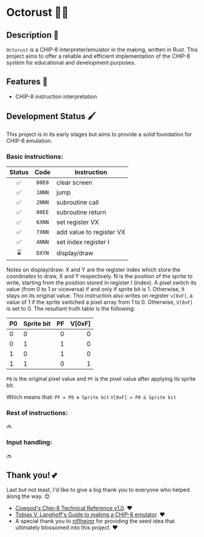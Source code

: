 # Octorust 👾🦀
 
## Description 🧬

`Octorust` is a CHIP-8 interpreter/emulator in the making, written in Rust. This project aims to offer a reliable and efficient implementation of the CHIP-8 system for educational and development purposes.

## Features 💫

- CHIP-8 instruction interpretation

## Development Status 🖌️

This project is in its early stages but aims to provide a solid foundation for CHIP-8 emulation.

### Basic instructions:

  | Status   | Code   | Instruction |
  |:--------:|:------:|-------------| 
  | ✅       | `00E0` | clear screen |
  | ✅       | `1NNN` | jump |
  | ✅       | `2NNN` | subroutine call |
  | ✅       | `00EE` | subroutine return |
  | ✅       | `6XNN` | set register VX |
  | ✅       | `7XNN` | add value to register VX |
  | ✅       | `ANNN` | set index register I
  | ⌛       | `DXYN` | display/draw
    
  Notes on display/draw: X and Y are the register index which store the coordinates to draw, X and Y respectively. N is the position of the sprite to write, starting from the position stored in register I (index).
  A pixel switch its value (from 0 to 1 or viceversa) if and only if sprite bit is 1. Otherwise, it stays on its original value.
  This instruction also writes on register `v[0xF]`, a value of 1 if the sprite switched a pixel array from 1 to 0. Otherwise, `V[0xF]` is set to 0. The resultant truth table is the following:

  | P0 | Sprite bit | PF | V[0xF] |
  |----|------------|---:|-------:|
  | 0  | 0          | 0  | 0      |
  | 0  | 1          | 1  | 0      |
  | 1  | 0          | 1  | 0      |
  | 1  | 1          | 0  | 1      |

  `P0` is the original pixel value and `PF` is the pixel value after applying its sprite bit.

  Which means that:
  `PF = P0 ⊕ Sprite bit`
  `V[0xF] = P0 & Sprite bit`
  
### Rest of instructions:
  🔜
### Input handling:
  🔜

## Thank you! 💕

Last but not least, I'd like to give a big thank you to everyone who helped along the way. 😊

- [Cowgod's Chip-8 Technical Reference v1.0](http://devernay.free.fr/hacks/chip8/C8TECH10.HTM). ❤️
- [Tobias V. Langhoff's Guide to making a CHIP-8 emulator](https://tobiasvl.github.io/blog/write-a-chip-8-emulator/). ❤️
- A special thank you to [nifIheimr](https://github.com/nifIheimr) for providing the seed idea that ultimately blossomed into this project. ❤️
